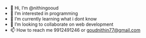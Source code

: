 - 👋 Hi, I’m @nithingooud
- 👀 I’m interested in programming
- 🌱 I’m currently learning what i dont know
- 💞️ I’m looking to collaborate on web development
- 📫 How to reach me 9912491246 or goudnithin77@gmail.com

<!---
nithingooud/nithingooud is a ✨ special ✨ repository because its `README.md` (this file) appears on your GitHub profile.
You can click the Preview link to take a look at your changes.
--->
